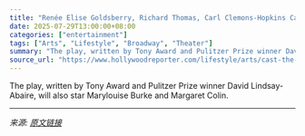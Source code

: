 ```yaml
---
title: "Renée Elise Goldsberry, Richard Thomas, Carl Clemons-Hopkins Cast in ‘The Balusters’ on Broadway"
date: 2025-07-29T13:00:00+08:00
categories: ["entertainment"]
tags: ["Arts", "Lifestyle", "Broadway", "Theater"]
summary: "The play, written by Tony Award and Pulitzer Prize winner David Lindsay-Abaire, will also star Marylouise Burke and Margaret Colin."
source_url: "https://www.hollywoodreporter.com/lifestyle/arts/cast-the-balusters-broadway-1236331889/"
---
```


The play, written by Tony Award and Pulitzer Prize winner David Lindsay-Abaire, will also star Marylouise Burke and Margaret Colin.

---

*来源: [原文链接](https://www.hollywoodreporter.com/lifestyle/arts/cast-the-balusters-broadway-1236331889/)*
